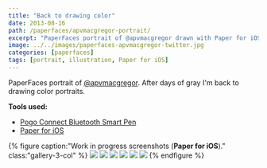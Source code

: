 ```yaml
---
title: "Back to drawing color"
date: 2013-08-16
path: /paperfaces/apvmacgregor-portrait/
excerpt: "PaperFaces portrait of @apvmacgregor drawn with Paper for iOS on an iPad."
image: ../../images/paperfaces-apvmacgregor-twitter.jpg
categories: [paperfaces]
tags: [portrait, illustration, Paper for iOS]
---
```


PaperFaces portrait of [@apvmacgregor](https://twitter.com/apvmacgregor). After days of gray I'm back to drawing color portraits.

**Tools used:**

- [Pogo Connect Bluetooth Smart Pen](https://www.amazon.com/gp/product/B009K448L4/ref=as_li_ss_tl?ie=UTF8&camp=1789&creative=390957&creativeASIN=B009K448L4&linkCode=as2&tag=mademist-20)
- [Paper for iOS](https://paper.bywetransfer.com/)

{% figure caption:"Work in progress screenshots (**Paper for iOS**)." class:"gallery-3-col" %}
[![](../../images/paperfaces-apvmacgregor-process-1-600.jpg)](../../images/paperfaces-apvmacgregor-process-1-lg.jpg)
[![](../../images/paperfaces-apvmacgregor-process-2-600.jpg)](../../images/paperfaces-apvmacgregor-process-2-lg.jpg)
[![](../../images/paperfaces-apvmacgregor-process-3-600.jpg)](../../images/paperfaces-apvmacgregor-process-3-lg.jpg)
[![](../../images/paperfaces-apvmacgregor-process-4-600.jpg)](../../images/paperfaces-apvmacgregor-process-4-lg.jpg)
[![](../../images/paperfaces-apvmacgregor-process-5-600.jpg)](../../images/paperfaces-apvmacgregor-process-5-lg.jpg)
[![](../../images/paperfaces-apvmacgregor-process-6-600.jpg)](../../images/paperfaces-apvmacgregor-process-6-lg.jpg)
{% endfigure %}
